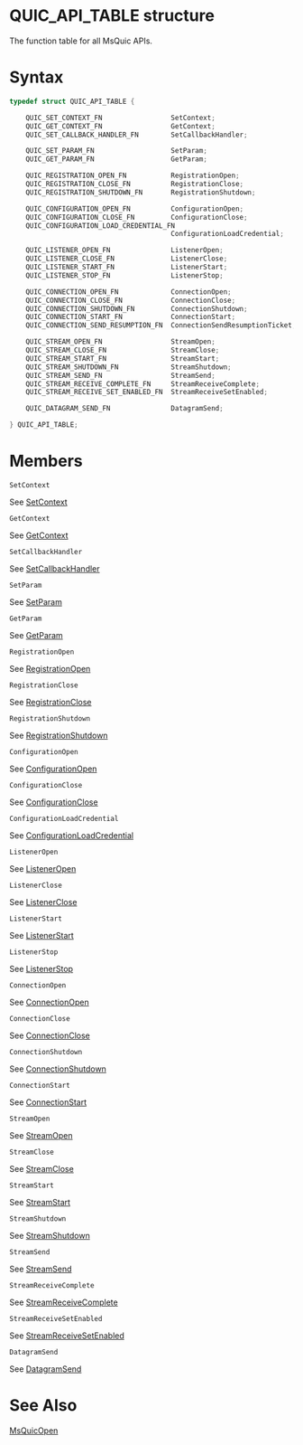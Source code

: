 QUIC_API_TABLE structure
======

The function table for all MsQuic APIs.

# Syntax

```C
typedef struct QUIC_API_TABLE {

    QUIC_SET_CONTEXT_FN                 SetContext;
    QUIC_GET_CONTEXT_FN                 GetContext;
    QUIC_SET_CALLBACK_HANDLER_FN        SetCallbackHandler;

    QUIC_SET_PARAM_FN                   SetParam;
    QUIC_GET_PARAM_FN                   GetParam;

    QUIC_REGISTRATION_OPEN_FN           RegistrationOpen;
    QUIC_REGISTRATION_CLOSE_FN          RegistrationClose;
    QUIC_REGISTRATION_SHUTDOWN_FN       RegistrationShutdown;

    QUIC_CONFIGURATION_OPEN_FN          ConfigurationOpen;
    QUIC_CONFIGURATION_CLOSE_FN         ConfigurationClose;
    QUIC_CONFIGURATION_LOAD_CREDENTIAL_FN
                                        ConfigurationLoadCredential;

    QUIC_LISTENER_OPEN_FN               ListenerOpen;
    QUIC_LISTENER_CLOSE_FN              ListenerClose;
    QUIC_LISTENER_START_FN              ListenerStart;
    QUIC_LISTENER_STOP_FN               ListenerStop;

    QUIC_CONNECTION_OPEN_FN             ConnectionOpen;
    QUIC_CONNECTION_CLOSE_FN            ConnectionClose;
    QUIC_CONNECTION_SHUTDOWN_FN         ConnectionShutdown;
    QUIC_CONNECTION_START_FN            ConnectionStart;
    QUIC_CONNECTION_SEND_RESUMPTION_FN  ConnectionSendResumptionTicket;

    QUIC_STREAM_OPEN_FN                 StreamOpen;
    QUIC_STREAM_CLOSE_FN                StreamClose;
    QUIC_STREAM_START_FN                StreamStart;
    QUIC_STREAM_SHUTDOWN_FN             StreamShutdown;
    QUIC_STREAM_SEND_FN                 StreamSend;
    QUIC_STREAM_RECEIVE_COMPLETE_FN     StreamReceiveComplete;
    QUIC_STREAM_RECEIVE_SET_ENABLED_FN  StreamReceiveSetEnabled;

    QUIC_DATAGRAM_SEND_FN               DatagramSend;

} QUIC_API_TABLE;
```

# Members

`SetContext`

See [SetContext](SetContext.md)

`GetContext`

See [GetContext](GetContext.md)

`SetCallbackHandler`

See [SetCallbackHandler](SetCallbackHandler.md)

`SetParam`

See [SetParam](SetParam.md)

`GetParam`

See [GetParam](GetParam.md)

`RegistrationOpen`

See [RegistrationOpen](RegistrationOpen.md)

`RegistrationClose`

See [RegistrationClose](RegistrationClose.md)

`RegistrationShutdown`

See [RegistrationShutdown](RegistrationShutdown.md)

`ConfigurationOpen`

See [ConfigurationOpen](ConfigurationOpen.md)

`ConfigurationClose`

See [ConfigurationClose](ConfigurationClose.md)

`ConfigurationLoadCredential`

See [ConfigurationLoadCredential](ConfigurationLoadCredential.md)

`ListenerOpen`

See [ListenerOpen](ListenerOpen.md)

`ListenerClose`

See [ListenerClose](ListenerClose.md)

`ListenerStart`

See [ListenerStart](ListenerStart.md)

`ListenerStop`

See [ListenerStop](ListenerStop.md)

`ConnectionOpen`

See [ConnectionOpen](ConnectionOpen.md)

`ConnectionClose`

See [ConnectionClose](ConnectionClose.md)

`ConnectionShutdown`

See [ConnectionShutdown](ConnectionShutdown.md)

`ConnectionStart`

See [ConnectionStart](ConnectionStart.md)

`StreamOpen`

See [StreamOpen](StreamOpen.md)

`StreamClose`

See [StreamClose](StreamClose.md)

`StreamStart`

See [StreamStart](StreamStart.md)

`StreamShutdown`

See [StreamShutdown](StreamShutdown.md)

`StreamSend`

See [StreamSend](StreamSend.md)

`StreamReceiveComplete`

See [StreamReceiveComplete](StreamReceiveComplete.md)

`StreamReceiveSetEnabled`

See [StreamReceiveSetEnabled](StreamReceiveSetEnabled.md)

`DatagramSend`

See [DatagramSend](DatagramSend.md)

# See Also

[MsQuicOpen](MsQuicOpen.md)<br>
